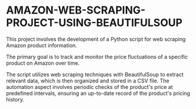 # AMAZON-WEB-SCRAPING-PROJECT-USING-BEAUTIFULSOUP

This project involves the development of a Python script for web scraping Amazon product information.

The primary goal is to track and monitor the price fluctuations of a specific product on Amazon over time. 

The script utilizes web scraping techniques with BeautifulSoup to extract relevant data, which is then organized and stored in a CSV file. The automation aspect involves periodic checks of the product's price at predefined intervals, ensuring an up-to-date record of the product's pricing history.

